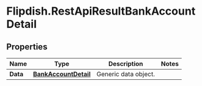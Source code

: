# Flipdish.RestApiResultBankAccountDetail

## Properties
Name | Type | Description | Notes
------------ | ------------- | ------------- | -------------
**Data** | [**BankAccountDetail**](BankAccountDetail.md) | Generic data object. | 


